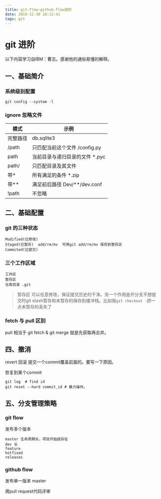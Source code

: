 ```yaml
---
title: git-flow-github-flow进阶
date: 2019-12-30 18:11:41
tags: git
---
```


# git 进阶

以下内容学习自IBM：曹志。感谢他的通俗易懂的解释。

## 一、基础简介

### 系统级别配置

`git config --system -l`

### ignore 忽略文件

|模式|示例|
|---|---|
|完整路径|db.sqlite3| 
|/path|只匹配当前这个文件 /config.py|
|path|当前目录与递归目录的文件 *.pyc|
|path/|只匹配目录及其文件| 
|带*|所有满足的条件 *.zip|
|带**|满足前后路径 Dev/**/dev.conf|
|!path|不忽略|

## 二、基础配置

### git 的三种状态

```git
Modified(已修改)
Staged(已暂存)  add/rm/mv  可用git add/rm/mv 保存到暂存区
Commited(已提交)
```

### 三个工作区域

```git
工作区
暂存区
仓库目录 .git
```

>暂存区 可以任意修改，保证提交历史的干净。另一个作用是开分支不想提交时git stash暂存和未暂存的保存到缓冲栈。比如我`git checkout -`把一点未暂存的丢失了

### fetch 与 pull 区别

pull 相当于 git fetch & git merge
就是先获取再合并。

## 四、撤消

revert 回滚
提交一个commit覆盖前面的。要写一下原因。

恢复到某个commit

```git
git log  # find id
git reset --hard commit_id # 暴力操作。
```

## 五、分支管理策略

### git flow

发布多个版本

```
master 生命周期长，项目开始就存在
dev 长
feature
hotfixed
releases
```

### github flow

发布单一版本 master

用pull request代码评审